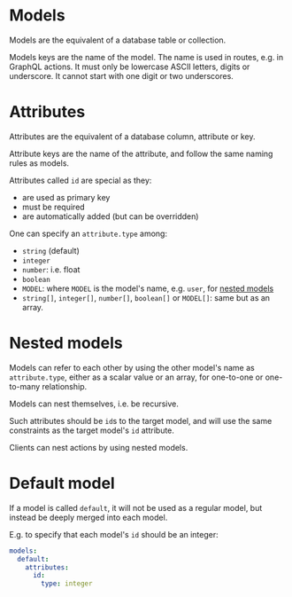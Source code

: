 # Models

Models are the equivalent of a database table or collection.

Models keys are the name of the model.
The name is used in routes, e.g. in GraphQL actions.
It must only be lowercase ASCII letters, digits or underscore.
It cannot start with one digit or two underscores.

# Attributes

Attributes are the equivalent of a database column, attribute or key.

Attribute keys are the name of the attribute, and follow the same naming rules
as models.

Attributes called `id` are special as they:
  - are used as primary key
  - must be required
  - are automatically added (but can be overridden)

One can specify an `attribute.type` among:
  - `string` (default)
  - `integer`
  - `number`: i.e. float
  - `boolean`
  - `MODEL`: where `MODEL` is the model's name, e.g. `user`,
    for [nested models](#nested-models)
  - `string[]`, `integer[]`, `number[]`, `boolean[]` or `MODEL[]`: same but
    as an array.

# Nested models

Models can refer to each other by using the other model's name as
`attribute.type`, either as a scalar value or an array, for one-to-one or
one-to-many relationship.

Models can nest themselves, i.e. be recursive.

Such attributes should be `id`s to the target model, and will use the same
constraints as the target model's `id` attribute.

Clients can nest actions by using nested models.

# Default model

If a model is called `default`, it will not be used as a regular model, but
instead be deeply merged into each model.

E.g. to specify that each model's `id` should be an integer:

```yml
models:
  default:
    attributes:
      id:
        type: integer
```

